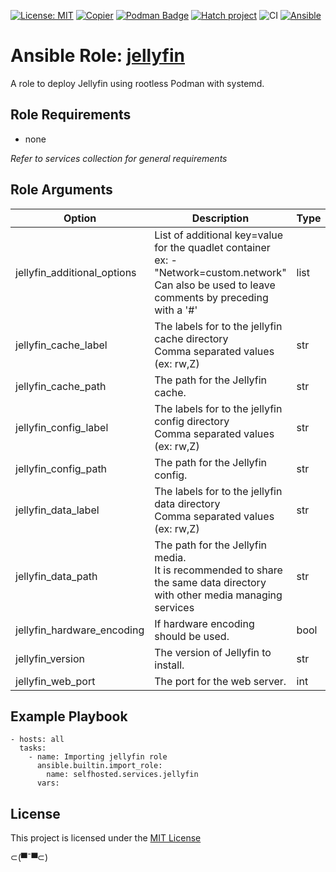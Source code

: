 [![License: MIT](https://img.shields.io/badge/License-MIT-yellow.svg)](LICENSE)
[![Copier](https://img.shields.io/endpoint?url=https://raw.githubusercontent.com/copier-org/copier/master/img/badge/badge-grayscale-inverted-border.json)](https://github.com/copier-org/copier)
[![Podman Badge](https://img.shields.io/badge/Podman-892CA0?logo=podman&logoColor=white)](https://podman.io/)
[![Hatch project](https://img.shields.io/badge/%F0%9F%A5%9A-Hatch-4051b5.svg)](https://github.com/pypa/hatch)
![CI](https://github.com/ansible-selfhosted/selfhosted.services.jellyfin/actions/workflows/ci.yml/badge.svg)
[![Ansible](https://img.shields.io/badge/Ansible-Molecule-EE0000?style=plastic&logo=ansible&logoColor=white)](https://github.com/ansible/molecule)

<!-- BEGIN_ANSIBLE_DOCS -->

# Ansible Role: [jellyfin](https://jellyfin.org/docs/)

A role to deploy Jellyfin using rootless Podman with systemd.

## Role Requirements

- none

*Refer to services collection for general requirements*

## Role Arguments

|Option|Description|Type|Required|Default|
|---|---|---|---|---|
|jellyfin_additional_options|List of additional key=value for the quadlet container<br>ex: - "Network=custom.network"<br>Can also be used to leave comments by preceding with a '#'|list|False|[]|
|jellyfin_cache_label|The labels for to the jellyfin cache directory<br>Comma separated values (ex: rw,Z)|str|False||
|jellyfin_cache_path|The path for the Jellyfin cache.|str|False|~/.config/jellyfin/cache|
|jellyfin_config_label|The labels for to the jellyfin config directory<br>Comma separated values (ex: rw,Z)|str|False||
|jellyfin_config_path|The path for the Jellyfin config.|str|False|~/.config/jellyfin/config|
|jellyfin_data_label|The labels for to the jellyfin data directory<br>Comma separated values (ex: rw,Z)|str|False||
|jellyfin_data_path|The path for the Jellyfin media.<br>It is recommended to share the same data directory with other media managing services|str|False|~/.local/share/containers/storage/media|
|jellyfin_hardware_encoding|If hardware encoding should be used.|bool|False|False|
|jellyfin_version|The version of Jellyfin to install.|str|False|latest|
|jellyfin_web_port|The port for the web server.|int|False|8096|


## Example Playbook

```
- hosts: all
  tasks:
    - name: Importing jellyfin role
      ansible.builtin.import_role:
        name: selfhosted.services.jellyfin
      vars:
```

## License

This project is licensed under the [MIT License](LICENSE)


⊂(▀¯▀⊂)

<!-- END_ANSIBLE_DOCS -->
